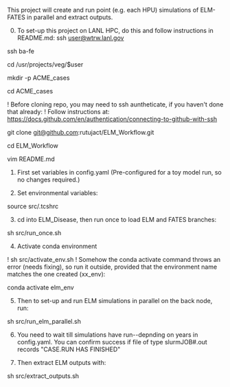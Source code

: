 This project will create and run point (e.g. each HPU) simulations of ELM-FATES in parallel and extract outputs.

0. To set-up this project on LANL HPC, do this and follow instructions in README.md:
ssh user@wtrw.lanl.gov

ssh ba-fe

cd /usr/projects/veg/$user

mkdir -p ACME_cases

cd ACME_cases

! Before cloning repo, you may need to ssh auntheticate, if you haven't done that already:
! Follow instructions at: https://docs.github.com/en/authentication/connecting-to-github-with-ssh

git clone git@github.com:rutujact/ELM_Workflow.git

cd ELM_Workflow

vim README.md

1. First set variables in config.yaml (Pre-configured for a toy model run, so no changes required.)

2. Set environmental variables:

source src/.tcshrc

3. cd into ELM_Disease, then run once to load ELM and FATES branches:

sh src/run_once.sh

4. Activate conda environment

! sh src/activate_env.sh 
! Somehow the conda activate command throws an error (needs fixing), so run it outside, provided that the environment name matches the one created (xx_env):

conda activate elm_env

5. Then to set-up and run ELM simulations in parallel on the back node, run: 

sh src/run_elm_parallel.sh

6. You need to wait till simulations have run--depnding on years in config.yaml. You can confirm success if file of type slurmJOB#.out records "CASE.RUN HAS FINISHED"

7. Then extract ELM outputs with:

sh src/extract_outputs.sh

